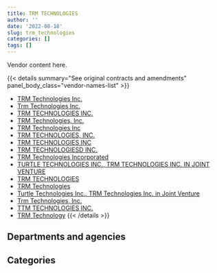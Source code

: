 ```yaml
---
title: TRM TECHNOLOGIES
author: ''
date: '2022-08-18'
slug: trm_technologies
categories: []
tags: []
---
```


<script src="/rmarkdown-libs/htmlwidgets/htmlwidgets.js"></script>
<link href="/rmarkdown-libs/datatables-css/datatables-crosstalk.css" rel="stylesheet" />
<script src="/rmarkdown-libs/datatables-binding/datatables.js"></script>
<script src="/rmarkdown-libs/jquery/jquery-3.6.0.min.js"></script>
<link href="/rmarkdown-libs/dt-core-bootstrap/css/dataTables.bootstrap.min.css" rel="stylesheet" />
<link href="/rmarkdown-libs/dt-core-bootstrap/css/dataTables.bootstrap.extra.css" rel="stylesheet" />
<script src="/rmarkdown-libs/dt-core-bootstrap/js/jquery.dataTables.min.js"></script>
<script src="/rmarkdown-libs/dt-core-bootstrap/js/dataTables.bootstrap.min.js"></script>
<link href="/rmarkdown-libs/crosstalk/css/crosstalk.min.css" rel="stylesheet" />
<script src="/rmarkdown-libs/crosstalk/js/crosstalk.min.js"></script>
<script src="/rmarkdown-libs/htmlwidgets/htmlwidgets.js"></script>
<link href="/rmarkdown-libs/datatables-css/datatables-crosstalk.css" rel="stylesheet" />
<script src="/rmarkdown-libs/datatables-binding/datatables.js"></script>
<script src="/rmarkdown-libs/jquery/jquery-3.6.0.min.js"></script>
<link href="/rmarkdown-libs/dt-core-bootstrap/css/dataTables.bootstrap.min.css" rel="stylesheet" />
<link href="/rmarkdown-libs/dt-core-bootstrap/css/dataTables.bootstrap.extra.css" rel="stylesheet" />
<script src="/rmarkdown-libs/dt-core-bootstrap/js/jquery.dataTables.min.js"></script>
<script src="/rmarkdown-libs/dt-core-bootstrap/js/dataTables.bootstrap.min.js"></script>
<link href="/rmarkdown-libs/crosstalk/css/crosstalk.min.css" rel="stylesheet" />
<script src="/rmarkdown-libs/crosstalk/js/crosstalk.min.js"></script>

Vendor content here.

{{< details summary="See original contracts and amendments" panel_body_class="vendor-names-list" >}}
- [TRM Technologies Inc.](https://search.open.canada.ca/en/ct/?sort=contract_value_f%20desc&page=1&search_text=%22TRM%20Technologies%20Inc.%22)
- [Trm Technologies Inc.](https://search.open.canada.ca/en/ct/?sort=contract_value_f%20desc&page=1&search_text=%22Trm%20Technologies%20Inc.%22)
- [TRM TECHNOLOGIES INC.](https://search.open.canada.ca/en/ct/?sort=contract_value_f%20desc&page=1&search_text=%22TRM%20TECHNOLOGIES%20INC.%22)
- [TRM Technologies, Inc.](https://search.open.canada.ca/en/ct/?sort=contract_value_f%20desc&page=1&search_text=%22TRM%20Technologies%2c%20Inc.%22)
- [TRM Technologies Inc](https://search.open.canada.ca/en/ct/?sort=contract_value_f%20desc&page=1&search_text=%22TRM%20Technologies%20Inc%22)
- [TRM TECHNOLOGIES, INC.](https://search.open.canada.ca/en/ct/?sort=contract_value_f%20desc&page=1&search_text=%22TRM%20TECHNOLOGIES%2c%20INC.%22)
- [TRM TECHNOLOGIES INC](https://search.open.canada.ca/en/ct/?sort=contract_value_f%20desc&page=1&search_text=%22TRM%20TECHNOLOGIES%20INC%22)
- [TRM TECHNOLOGIESD INC.](https://search.open.canada.ca/en/ct/?sort=contract_value_f%20desc&page=1&search_text=%22TRM%20TECHNOLOGIESD%20INC.%22)
- [TRM Technologies Incorporated](https://search.open.canada.ca/en/ct/?sort=contract_value_f%20desc&page=1&search_text=%22TRM%20Technologies%20Incorporated%22)
- [TURTLE TECHNOLOGIES INC., TRM TECHNOLOGIES INC. IN JOINT VENTURE](https://search.open.canada.ca/en/ct/?sort=contract_value_f%20desc&page=1&search_text=%22TURTLE%20TECHNOLOGIES%20INC.%2c%20TRM%20TECHNOLOGIES%20INC.%20IN%20JOINT%20VENTURE%22)
- [TRM TECHNOLOGIES](https://search.open.canada.ca/en/ct/?sort=contract_value_f%20desc&page=1&search_text=%22TRM%20TECHNOLOGIES%22)
- [TRM Technologies](https://search.open.canada.ca/en/ct/?sort=contract_value_f%20desc&page=1&search_text=%22TRM%20Technologies%22)
- [Turtle Technologies Inc., TRM Technologies Inc. in Joint Venture](https://search.open.canada.ca/en/ct/?sort=contract_value_f%20desc&page=1&search_text=%22Turtle%20Technologies%20Inc.%2c%20TRM%20Technologies%20Inc.%20in%20Joint%20Venture%22)
- [Trm Technologies, Inc.](https://search.open.canada.ca/en/ct/?sort=contract_value_f%20desc&page=1&search_text=%22Trm%20Technologies%2c%20Inc.%22)
- [TTM TECHNOLOGIES INC.](https://search.open.canada.ca/en/ct/?sort=contract_value_f%20desc&page=1&search_text=%22TTM%20TECHNOLOGIES%20INC.%22)
- [TRM Technology](https://search.open.canada.ca/en/ct/?sort=contract_value_f%20desc&page=1&search_text=%22TRM%20Technology%22)
{{< /details >}}

## Departments and agencies

<div id="htmlwidget-1" style="width:100%;height:auto;" class="datatables html-widget"></div>
<script type="application/json" data-for="htmlwidget-1">{"x":{"style":"bootstrap","filter":"none","vertical":false,"data":[["<a href=\"/departments/aafc-aac/\">Agriculture and Agri-Food Canada<\/a>","<a href=\"/departments/atssc-scdata/\">Administrative Tribunals Support Service of Canada<\/a>","<a href=\"/departments/cbsa-asfc/\">Canada Border Services Agency<\/a>","<a href=\"/departments/chrc-ccdp/\">Canadian Human Rights Commission<\/a>","<a href=\"/departments/cic/\">Immigration, Refugees and Citizenship Canada<\/a>","<a href=\"/departments/csps-efpc/\">Canada School of Public Service<\/a>","<a href=\"/departments/dfo-mpo/\">Fisheries and Oceans Canada<\/a>","<a href=\"/departments/dnd-mdn/\">National Defence<\/a>","<a href=\"/departments/ec/\">Environment and Climate Change Canada<\/a>","<a href=\"/departments/elections/\">Elections Canada<\/a>","<a href=\"/departments/esdc-edsc/\">Employment and Social Development Canada<\/a>","<a href=\"/departments/fcac-acfc/\">Financial Consumer Agency of Canada<\/a>","<a href=\"/departments/fin/\">Department of Finance Canada<\/a>","<a href=\"/departments/fintrac-canafe/\">Financial Transactions and Reports Analysis Centre of Canada<\/a>","<a href=\"/departments/ic/\">Innovation, Science and Economic Development Canada<\/a>","<a href=\"/departments/infc/\">Infrastructure Canada<\/a>","<a href=\"/departments/jus/\">Department of Justice Canada<\/a>","<a href=\"/departments/lac-bac/\">Library and Archives Canada<\/a>","<a href=\"/departments/nrc-cnrc/\">National Research Council Canada<\/a>","<a href=\"/departments/ocl-cal/\">Office of the Commissioner of Lobbying of Canada<\/a>","<a href=\"/departments/opc-cpvp/\">Office of the Privacy Commissioner of Canada<\/a>","<a href=\"/departments/osfi-bsif/\">Office of the Superintendent of Financial Institutions Canada<\/a>","<a href=\"/departments/pco-bcp/\">Privy Council Office<\/a>","<a href=\"/departments/pmprb-cepmb/\">Patented Medicine Prices Review Board Canada<\/a>","<a href=\"/departments/ps-sp/\">Public Safety Canada<\/a>","<a href=\"/departments/psc-cfp/\">Public Service Commission of Canada<\/a>","<a href=\"/departments/pwgsc-tpsgc/\">Public Services and Procurement Canada<\/a>","<a href=\"/departments/rcmp-grc/\">Royal Canadian Mounted Police<\/a>","<a href=\"/departments/ssc-spc/\">Shared Services Canada<\/a>","<a href=\"/departments/statcan/\">Statistics Canada<\/a>","<a href=\"/departments/tc/\">Transport Canada<\/a>","<a href=\"/departments/vac-acc/\">Veterans Affairs Canada<\/a>"],[5511.26,24001.2,623473.1,null,436956.91,null,99424.7,2735646.26,428756.13,22959.19,599133.71,null,null,null,null,150255.76,150711.11,null,19816.86,null,null,408471.96,91982,null,null,8940.89,129579.19,63306.92,3674673.21,null,284779.06,66282.87],[98932.16,null,644030.44,60384.38,427157.37,43058.47,57508.86,2565569.19,428756.13,114247.66,1366086.25,183934.24,null,34686,null,62983.92,null,23229.15,null,null,null,410155.48,null,5364.97,1059.38,216878.57,2022665.26,null,294988.57,null,283529.62,96087.93],[38038.25,null,645794.91,null,228296.46,41691.53,0,1536433.56,197392.98,197493.04,1361704.48,247499.76,null,51980,39999.74,null,null,null,null,30407.96,17673.2,417729.06,null,33281.03,21540.62,306426.71,2330346.19,null,185573.44,352432.42,186871.25,null],[11434.33,null,644030.44,null,270193.92,null,147560.55,1210996.65,293125.07,null,51738.71,null,25990,51980,null,null,null,null,54352.24,12848.44,null,403016.79,null,null,null,null,2372967.59,null,80099.07,405797.58,222821.25,32343.75]],"container":"<table class=\"table table-striped table-hover row-border order-column display\">\n  <thead>\n    <tr>\n      <th>Department<\/th>\n      <th>2017-2018<\/th>\n      <th>2018-2019<\/th>\n      <th>2019-2020<\/th>\n      <th>2020-2021<\/th>\n    <\/tr>\n  <\/thead>\n<\/table>","options":{"order":[[4,"desc"]],"pageLength":10,"autoWidth":true,"columnDefs":[{"targets":1,"render":"function(data, type, row, meta) {\n    return type !== 'display' ? data : DTWidget.formatCurrency(data, \"$\", 2, 3, \",\", \".\", true, null);\n  }"},{"targets":2,"render":"function(data, type, row, meta) {\n    return type !== 'display' ? data : DTWidget.formatCurrency(data, \"$\", 2, 3, \",\", \".\", true, null);\n  }"},{"targets":3,"render":"function(data, type, row, meta) {\n    return type !== 'display' ? data : DTWidget.formatCurrency(data, \"$\", 2, 3, \",\", \".\", true, null);\n  }"},{"targets":4,"render":"function(data, type, row, meta) {\n    return type !== 'display' ? data : DTWidget.formatCurrency(data, \"$\", 2, 3, \",\", \".\", true, null);\n  }"},{"width":"16%","targets":[1,2,3,4]},{"className":"dt-right","targets":[1,2,3,4]}],"orderClasses":false}},"evals":["options.columnDefs.0.render","options.columnDefs.1.render","options.columnDefs.2.render","options.columnDefs.3.render"],"jsHooks":[]}</script>

## Categories

<div id="htmlwidget-2" style="width:100%;height:auto;" class="datatables html-widget"></div>
<script type="application/json" data-for="htmlwidget-2">{"x":{"style":"bootstrap","filter":"none","vertical":false,"data":[["<a href=\"/categories/1_facilities_and_construction/\">Facilities and construction<\/a>","<a href=\"/categories/11_defence/\">Defence<\/a>","<a href=\"/categories/2_professional_services/\">Professional services<\/a>","<a href=\"/categories/3_information_technology/\">Information technology<\/a>","<a href=\"/categories/6_industrial_products_and_services/\">Industrial products and services<\/a>","<a href=\"/categories/8_security_and_protection/\">Security and protection<\/a>"],[263454.69,2089240.13,1224979.37,6366480.35,19816.86,60690.89],[172690.23,1388812.06,3328081.83,4529357.65,null,22352.23],[251869.94,180049.86,4335107.08,3679166.26,null,22413.47],[251181.77,null,3836284.5,2203830.1,null,null]],"container":"<table class=\"table table-striped table-hover row-border order-column display\">\n  <thead>\n    <tr>\n      <th>Category<\/th>\n      <th>2017-2018<\/th>\n      <th>2018-2019<\/th>\n      <th>2019-2020<\/th>\n      <th>2020-2021<\/th>\n    <\/tr>\n  <\/thead>\n<\/table>","options":{"order":[[4,"desc"]],"dom":"t","pageLength":30,"autoWidth":true,"columnDefs":[{"targets":1,"render":"function(data, type, row, meta) {\n    return type !== 'display' ? data : DTWidget.formatCurrency(data, \"$\", 2, 3, \",\", \".\", true, null);\n  }"},{"targets":2,"render":"function(data, type, row, meta) {\n    return type !== 'display' ? data : DTWidget.formatCurrency(data, \"$\", 2, 3, \",\", \".\", true, null);\n  }"},{"targets":3,"render":"function(data, type, row, meta) {\n    return type !== 'display' ? data : DTWidget.formatCurrency(data, \"$\", 2, 3, \",\", \".\", true, null);\n  }"},{"targets":4,"render":"function(data, type, row, meta) {\n    return type !== 'display' ? data : DTWidget.formatCurrency(data, \"$\", 2, 3, \",\", \".\", true, null);\n  }"},{"width":"16%","targets":[1,2,3,4]},{"className":"dt-right","targets":[1,2,3,4]}],"orderClasses":false,"lengthMenu":[10,25,30,50,100]}},"evals":["options.columnDefs.0.render","options.columnDefs.1.render","options.columnDefs.2.render","options.columnDefs.3.render"],"jsHooks":[]}</script>

